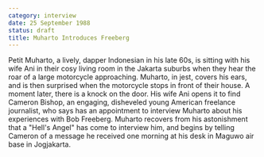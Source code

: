 ```yaml
---
category: interview
date: 25 September 1988
status: draft
title: Muharto Introduces Freeberg
---
```

Petit Muharto, a lively, dapper Indonesian in his late 60s, is sitting
with his wife Ani in their cosy living room in the Jakarta suburbs when
they hear the roar of a large motorcycle approaching. Muharto, in jest,
covers his ears, and is then surprised when the motorcycle stops in
front of their house. A moment later, there is a knock on the door. His wife Ani
opens it to find Cameron Bishop, an engaging, disheveled young American freelance journalist, who says has an appointment to interview Muharto about his experiences with Bob Freeberg. Muharto recovers from his astonishment that a "Hell's Angel" has come to interview him, and begins by telling Cameron of a message he received one
morning at his desk in Maguwo air base in Jogjakarta.
